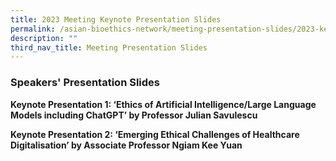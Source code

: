 ```yaml
---
title: 2023 Meeting Keynote Presentation Slides
permalink: /asian-bioethics-network/meeting-presentation-slides/2023-keynote/
description: ""
third_nav_title: Meeting Presentation Slides
---
```

### **Speakers' Presentation Slides**

**Keynote Presentation 1: ‘Ethics of Artificial Intelligence/Large Language Models including ChatGPT’ by Professor Julian Savulescu** 

**Keynote Presentation 2: ‘Emerging Ethical Challenges of Healthcare Digitalisation’ by Associate Professor Ngiam Kee Yuan**